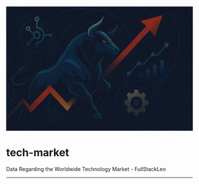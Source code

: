 ![tech market cover image](https://raw.githubusercontent.com/fullstackleo777/covers/refs/heads/main/covers/tech-market/cover_tech-market.png)

# tech-market

Data Regarding the Worldwide Technology Market - FullStackLeo

___
